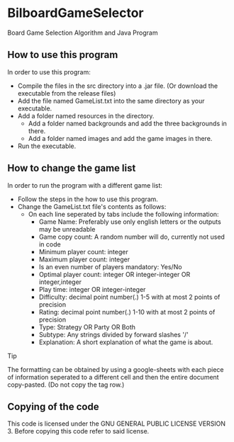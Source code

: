# BilboardGameSelector
Board Game Selection Algorithm and Java Program


## How to use this program
In order to use this program: 
- Compile the files in the src directory into a .jar file. (Or download the executable from the release files)
- Add the file named GameList.txt into the same directory as your executable.
- Add a folder named resources in the directory.
  - Add a folder named backgrounds and add the three backgrounds in there.
  - Add a folder named images and add the game images in there.
- Run the executable.

## How to change the game list
In order to run the program with a different game list:
- Follow the steps in the how to use this program.
- Change the GameList.txt file's contents as follows:
  - On each line seperated by tabs include the following information:
    - Game Name: Preferably use only english letters or the outputs may be unreadable
    - Game copy count: A random number will do, currently not used in code
    - Minimum player count: integer
    - Maximum player count: integer
    - Is an even number of players mandatory: Yes/No
    - Optimal player count: integer OR integer-integer OR integer,integer
    - Play time: integer OR integer-integer
    - Difficulty: decimal point number(.) 1-5 with at most 2 points of precision
    - Rating: decimal point number(.) 1-10 with at most 2 points of precision
    - Type: Strategy OR Party OR Both
    - Subtype: Any strings divided by forward slashes '/'
    - Explanation: A short explanation of what the game is about.
> [!TIP]                
> The formatting can be obtained by using a google-sheets with each piece of information seperated to a different cell and then the entire document copy-pasted. (Do not copy the tag row.)

## Copying of the code
This code is licensed under the GNU GENERAL PUBLIC LICENSE VERSION 3.
Before copying this code refer to said license.

